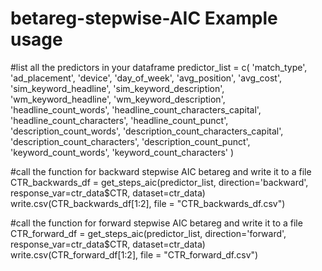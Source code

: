 # betareg-stepwise-AIC Example usage

#list all the predictors in your dataframe
predictor_list = c(  'match_type',
                     'ad_placement',
                     'device',
                     'day_of_week',
                     'avg_position',
                     'avg_cost',
                     'sim_keyword_headline',
                     'sim_keyword_description',
                     'wm_keyword_headline',
                     'wm_keyword_description',
                     'headline_count_words',
                     'headline_count_characters_capital',
                     'headline_count_characters',
                     'headline_count_punct',
                     'description_count_words',
                     'description_count_characters_capital',
                     'description_count_characters',
                     'description_count_punct',
                     'keyword_count_words',
                     'keyword_count_characters'
)

#call the function for backward stepwise AIC betareg and write it to a file
CTR_backwards_df = get_steps_aic(predictor_list, direction='backward', response_var=ctr_data$CTR, dataset=ctr_data)
write.csv(CTR_backwards_df[1:2], file = "CTR_backwards_df.csv")

#call the function for forward stepwise AIC betareg and write it to a file
CTR_forward_df = get_steps_aic(predictor_list, direction='forward', response_var=ctr_data$CTR, dataset=ctr_data)
write.csv(CTR_forward_df[1:2], file = "CTR_forward_df.csv")
